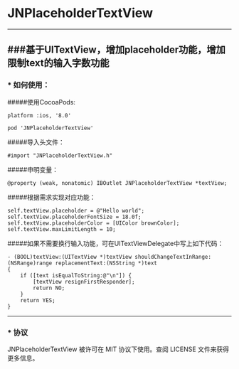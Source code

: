 # JNPlaceholderTextView
---
###基于UITextView，增加placeholder功能，增加限制text的输入字数功能
---
### * 如何使用：

#####使用CocoaPods:

```
platform :ios, '8.0'

pod 'JNPlaceholderTextView'
```

#####导入头文件：

```
#import "JNPlaceholderTextView.h"
```
#####申明变量：

```
@property (weak, nonatomic) IBOutlet JNPlaceholderTextView *textView;
```
#####根据需求实现对应功能：

```
self.textView.placeholder = @"Hello world";
self.textView.placeholderFontSize = 18.0f;
self.textView.placeholderColor = [UIColor brownColor];
self.textView.maxLimitLength = 10;

```
#####如果不需要换行输入功能，可在UITextViewDelegate中写上如下代码：

```
- (BOOL)textView:(UITextView *)textView shouldChangeTextInRange:(NSRange)range replacementText:(NSString *)text
{
    if ([text isEqualToString:@"\n"]) {
        [textView resignFirstResponder];
        return NO;
    }
    return YES;
}

```

---
### * 协议
JNPlaceholderTextView 被许可在 MIT 协议下使用。查阅 LICENSE 文件来获得更多信息。